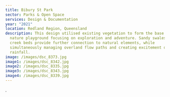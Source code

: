 ```yaml
---
title: Bibury St Park
sector: Parks & Open Space
services: Design & Documentation
year: "2021"
location: Redland Region, Queensland
description: This design utilised existing vegetation to form the base of a
  nature playground focusing on exploration and adventure. Sandy swales and dry
  creek beds provide further connection to natural elements, while
  simultaneously managing overland flow paths and creating excitement during
  rainfall.
image: /images/dsc_8373.jpg
image1: /images/dsc_8342.jpg
image2: /images/dsc_8335.jpg
image3: /images/dsc_8343.jpg
image4: /images/dsc_8339.jpg
---
```

.